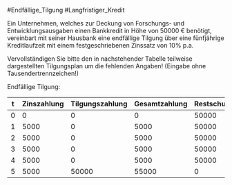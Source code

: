 #Endfällige_Tilgung #Langfristiger_Kredit

Ein Unternehmen, welches zur Deckung von Forschungs- und Entwicklungsausgaben einen Bankkredit in Höhe von 50000 € benötigt, vereinbart mit seiner Hausbank eine endfällige Tilgung über eine fünfjährige Kreditlaufzeit mit einem festgeschriebenen Zinssatz von 10% p.a.

Vervollständigen Sie bitte den in nachstehender Tabelle teilweise dargestellten Tilgungsplan um die fehlenden Angaben! (Eingabe ohne Tausendertrennzeichen!)

Endfällige Tilgung:

| t   | Zinszahlung | Tilgungszahlung | Gesamtzahlung | Restschuld |
| --- | ----------- | --------------- | ------------- | ---------- |
| 0   | 0           | 0               | 0             | 50000      |
| 1   | 5000        | 0               | 5000          | 50000      |
| 2   | 5000        | 0               | 5000          | 50000      |
| 3   | 5000        | 0               | 5000          | 50000      |
| 4   | 5000        | 0               | 5000          | 50000      |
| 5   | 5000        | 50000           | 55000         | 0          |
